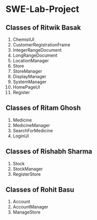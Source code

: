 # SWE-Lab-Project
## Classes of Ritwik Basak
1.	ChemistUI
2.	CustomerRegistrationFrame
3.	IntegerRangeDocument
4.	LongRangeDocument
5.	LocationManager
6.	Store
7.	StoreManager
8.	DisplayManager
9.	SystemManager
10.	HomePageUI
11.	Register
## Classes of Ritam Ghosh
1.	Medicine 
2.	MedicineManager
3.	SearchForMedicine
4.	LoginUI
## Classes of Rishabh Sharma
1.	Stock
2.	StockManager
3.	RegisterStore
## Classes of Rohit Basu
1.	Account
2.	AccountManager
3.	ManageStore
